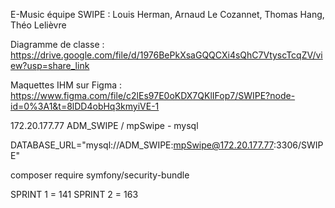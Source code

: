 E-Music équipe SWIPE : Louis Herman, Arnaud Le Cozannet, Thomas Hang, Théo Lelièvre

Diagramme de classe : https://drive.google.com/file/d/1976BePkXsaGQQCXi4sQhC7VtyscTcqZV/view?usp=share_link

Maquettes IHM sur Figma : https://www.figma.com/file/c2lEs97E0oKDX7QKlIFop7/SWIPE?node-id=0%3A1&t=8lDD4obHq3kmyiVE-1

172.20.177.77
ADM_SWIPE / mpSwipe  - mysql

DATABASE_URL="mysql://ADM_SWIPE:mpSwipe@172.20.177.77:3306/SWIPE"

composer require symfony/security-bundle

SPRINT 1 = 141
SPRINT 2 = 163
